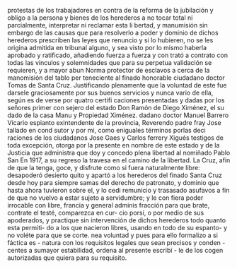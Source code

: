 protestas de los trabajadores en contra de la reforma de la jubilación
y obligo a la persona y bienes de los herederos a no tocar
total ni parcialmente, interpretar ni reclamar esta li
bertad, y manumisión sin embargo de las causas que para
resolverlo a poder y dominio de dichos herederos prescriben las leyes que renuncio y si lo hubieren, no se les origina admitida en tribunal alguno, y sea visto por lo mismo haberla aprobado y ratificado, añadiendo fuerza a fuerza y con
trató a contrato con todas las vinculos y solemnidades que
para su perpetua validación se requieren, y a mayor abun
Norma
protector de esclavos a cerca de la manomisión del tablo per
teneciente al finado honorable ciudadano doctor Tomas de
Santa Cruz. Justificando plenamente que la voluntad de
este fue darsele graciosamente por sus buenos servicios
y nunca vario de ella, según es de verse por quatro certifi
caciones presentadas y dadas por los señores primer con
sejero del estado Don Ramón de Diego Ximénez, el su
dado de la casa Manu y Propiedad Ximénez.
dadano doctor Manuel Barrero Vicario espianto
exintendente de la provincia, Reverendo padre fray Jose tallado en
cond
sutor y por mi, como eniguales términos porlas deci
raciones de los ciudadanos Jose Gaes y Carlos ferrery
Xigués testigos de toda excepción, otorga por la presente
en nombre de este estado y de la Justicia que administra
que doy y concedo plena libertad al nomiñado Pablo San
En 1917, a su regreso la travesa en el camino de
la libertad.
La Cruz, afin de que la tenga, goce, y disfrute como si fuera
naturalmente libre: desapoderó desierto quito y apartó a los
herederos del finado Santa Cruz desde hoy para siempre
samas del derecho de patronato, y dominio que hasta ahora
tuvieron sobre el, y lo cedi remunicio y trasasado asufavos a
fin de que no vuelvo a estar sujeto a servidumbre; y le con
fiera poder irrocable con libre, francia y general adminis
fracción para que brate, contrate el testé, comparezca en cur- cio porsí, o por medio de sus apoderados, y practique sin intervención de dichos herederos todo quanto esta permiti- do a los que nacieron libres, usando en todo de su espanto- y no voléte para que se corte.
nea voluntad y pues para ello formalizo a si fáctica es - natura con los requisitos legales que sean precisos y conden - centes a sumayor estabilidad, ordena al presente escribí - le de los cogen autorizadas que quiera para su requisito.